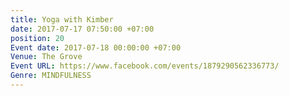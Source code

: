 ```yaml
---
title: Yoga with Kimber
date: 2017-07-17 07:50:00 +07:00
position: 20
Event date: 2017-07-18 00:00:00 +07:00
Venue: The Grove
Event URL: https://www.facebook.com/events/1879290562336773/
Genre: MINDFULNESS
---
```


